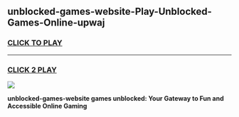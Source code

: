 
## unblocked-games-website-Play-Unblocked-Games-Online-upwaj
<h3>
<a href="https://premium76.site?title=unblocked-games-website&ref=25A">CLICK TO PLAY</a></h3>
<hr>

<h3>
<a href="https://premium76.site?title=unblocked-games-website&ref=25A">CLICK 2 PLAY</a>
  
</h3>

<a href="https://premium76.site?title=unblocked-games-website&ref=25A"><img src="https://clearcache.store/games.png"></a>


**unblocked-games-website games unblocked: Your Gateway to Fun and Accessible Online Gaming**
